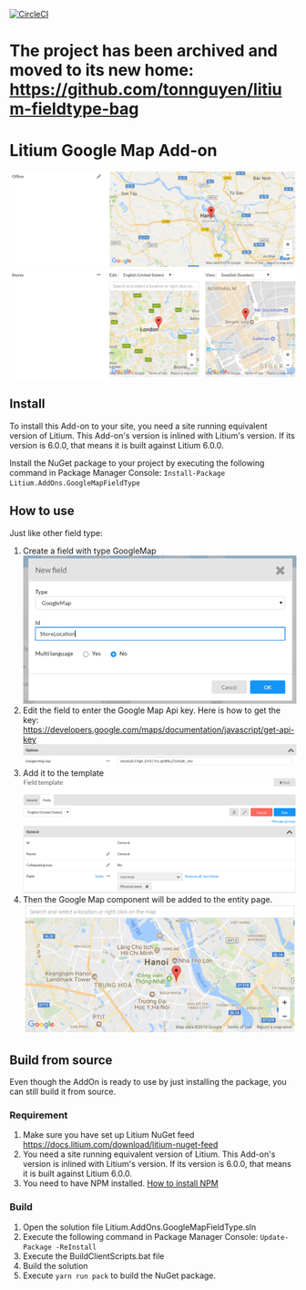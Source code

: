 [![CircleCI](https://circleci.com/gh/tonnguyen/litium-addons-googlemap/tree/master.svg?style=shield)](https://circleci.com/gh/tonnguyen/litium-addons-googlemap/tree/master)

# The project has been archived and moved to its new home: https://github.com/tonnguyen/litium-fieldtype-bag

# Litium Google Map Add-on

![Google Map field single languages](images/SingleLang.PNG)
![Google Map field mutiple languages](images/MultiLang.PNG)

## Install
To install this Add-on to your site, you need a site running equivalent version of Litium. This Add-on's version is inlined with Litium's version. If its version is 6.0.0, that means it is built against Litium 6.0.0. 

Install the NuGet package to your project by executing the following command in Package Manager Console:
`Install-Package Litium.AddOns.GoogleMapFieldType`

## How to use
Just like other field type:
1. Create a field with type GoogleMap ![Create Google Maps field](images/Field.PNG)
2. Edit the field to enter the Google Map Api key. Here is how to get the key: https://developers.google.com/maps/documentation/javascript/get-api-key
![Enter Google Map Api key](images/MapKey.PNG)
3. Add it to the template ![Add Google Maps field to the template](images/Template.PNG)
4. Then the Google Map component will be added to the entity page. ![Edit Google Maps field](images/Edit.PNG)

## Build from source
Even though the AddOn is ready to use by just installing the package, you can still build it from source.
### Requirement
1. Make sure you have set up Litium NuGet feed https://docs.litium.com/download/litium-nuget-feed
2. You need a site running equivalent version of Litium. This Add-on's version is inlined with Litium's version. If its version is 6.0.0, that means it is built against Litium 6.0.0.
3. You need to have NPM installed. [How to install NPM](https://www.npmjs.com/get-npm)

### Build
1. Open the solution file Litium.AddOns.GoogleMapFieldType.sln
2. Execute the following command in Package Manager Console: `Update-Package -ReInstall`
3. Execute the BuildClientScripts.bat file
4. Build the solution
5. Execute `yarn run pack` to build the NuGet package.

